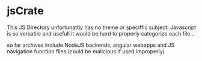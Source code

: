 # jsCrate

This JS Directory unfortunattly has no theme or speciffic subject. 
Javascript is so versatile and usefull it would be hard to properly categorize each file...

so far archives include NodeJS backends, angular webapps and JS navigation function files (could be malicious if used improperly) 
